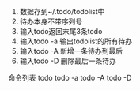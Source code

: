 1. 数据存到~/.todo/todolist中
2. 待办本身不带序列号
3. 输入todo返回末尾3条todo
4. 输入todo -a 输出todolist的所有待办
5. 输入todo -A 新增一条待办到最后
6. 输入todo -D 删除最后一条待办


命令列表
todo
todo -a
todo -A
todo -D
